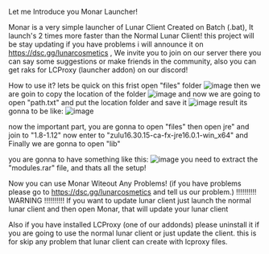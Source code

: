 Let me Introduce you Monar Launcher!

Monar is a very simple launcher of Lunar Client Created on Batch (.bat), It launch's 2 times more faster than the Normal Lunar Client!
this project will be stay updating if you have problems i will announce it on https://dsc.gg/lunarcosmetics , We invite you to join on our server
there you can say some suggestions or make friends in the community, also you can get raks for LCProxy (launcher addon) on our discord!

How to use it?
lets be quick on this
frist open "files" folder
![image](https://i.imgur.com/yCCFi9a.png)
then we are goin to copy the location of the folder
![image](https://i.imgur.com)
and now we are going to open "path.txt" and put the location folder and save it
![image](https://i.imgur.com/h4ELS5F.png)
result its gonna to be like:
![image](https://i.imgur.com/tW9EkVf.png)

now the important part, you are gonna to open "files" then open jre" and join to "1.8-1.12" now enter to "zulu16.30.15-ca-fx-jre16.0.1-win_x64" and Finally we are gonna to open "lib"

you are gonna to have something like this:
![image](https://i.imgur.com/W77VbeQ.png)
you need to extract the "modules.rar" file, and thats all the setup!

Now you can use Monar Witeout Any Problems! (if you have problems please go to https://dsc.gg/lunarcosmetics and tell us our problem.)
!!!!!!!!!! WARNING !!!!!!!!!!
If you want to update lunar client just launch the normal lunar client and then open Monar, that will update your lunar client

Also if you have installed LCProxy (one of our addonds) please uninstall it if you are going to use the normal lunar client or just update the client.
this is for skip any problem that lunar client can create with lcproxy files.





